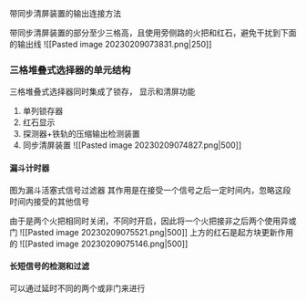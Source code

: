 
带同步清屏装置的输出连接方法

带同步清屏装置的部分至少三格高，且使用旁侧路的火把和红石，避免干扰到下面的输出线
![[Pasted image 20230209073831.png|250]]

### 三格堆叠式选择器的单元结构
三格堆叠式选择器同时集成了锁存， 显示和清屏功能
1. 单列锁存器 
2. 红石显示
3. 探测器+铁轨的压缩输出检测装置
4. 同步清屏装置
![[Pasted image 20230209074827.png|500]]

#### 漏斗计时器

图为漏斗活塞式信号过滤器
其作用是在接受一个信号之后一定时间内，忽略这段时间内接受的其他信号

由于是两个火把相同时关闭，不同时开启，因此将一个火把接非之后两个使用异或门
![[Pasted image 20230209075521.png|500]]
上方的红石是起方块更新作用的
![[Pasted image 20230209075146.png|500]]


#### 长短信号的检测和过滤
可以通过延时不同的两个或非门来进行
